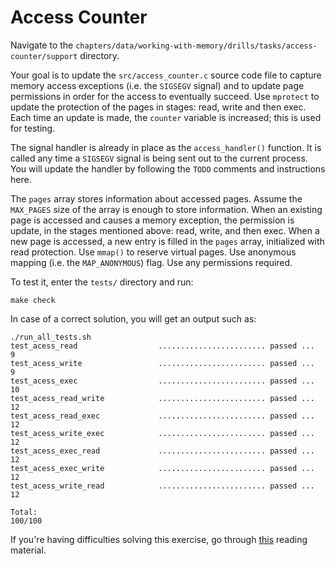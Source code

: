 # Access Counter

Navigate to the `chapters/data/working-with-memory/drills/tasks/access-counter/support` directory.

Your goal is to update the `src/access_counter.c` source code file to capture memory access exceptions (i.e. the `SIGSEGV` signal) and to update page permissions in order for the access to eventually succeed.
Use `mprotect` to update the protection of the pages in stages: read, write and then exec.
Each time an update is made, the `counter` variable is increased;
this is used for testing.

The signal handler is already in place as the `access_handler()` function.
It is called any time a `SIGSEGV` signal is being sent out to the current process.
You will update the handler by following the `TODO` comments and instructions here.

The `pages` array stores information about accessed pages.
Assume the `MAX_PAGES` size of the array is enough to store information.
When an existing page is accessed and causes a memory exception, the permission is update, in the stages mentioned above: read, write, and then exec.
When a new page is accessed, a new entry is filled in the `pages` array, initialized with read protection.
Use `mmap()` to reserve virtual pages.
Use anonymous mapping (i.e. the `MAP_ANONYMOUS`) flag.
Use any permissions required.

To test it, enter the `tests/` directory and run:

```console
make check
```

In case of a correct solution, you will get an output such as:

```text
./run_all_tests.sh
test_acess_read                  ........................ passed ...   9
test_acess_write                 ........................ passed ...   9
test_acess_exec                  ........................ passed ...  10
test_acess_read_write            ........................ passed ...  12
test_acess_read_exec             ........................ passed ...  12
test_acess_write_exec            ........................ passed ...  12
test_acess_exec_read             ........................ passed ...  12
test_acess_exec_write            ........................ passed ...  12
test_acess_write_read            ........................ passed ...  12

Total:                                                           100/100
```

If you're having difficulties solving this exercise, go through [this](../../../reading/working-with-memory.md) reading material.
